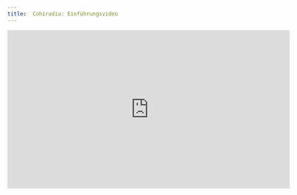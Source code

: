 ```yaml
---
title:  Cohiradia: Einführungsvideo
---
```


<iframe 
  width="640" height="360" 
  src="https://cohiradia.radiomuseum.org/download/docs/Documentation/COHIRADIA_deutsch_v2AbspannJazz.mp4" frameborder="0" allowfullscreen></iframe>
